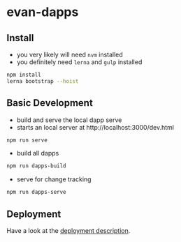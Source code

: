 # evan-dapps

## Install
- you very likely will need `nvm` installed
- you definitely need `lerna` and `gulp` installed

```bash
npm install
lerna bootstrap --hoist
```

## Basic Development
- build and serve the local dapp serve
- starts an local server at http://localhost:3000/dev.html
```bash
npm run serve
```

- build all dapps
```bash
npm run dapps-build
```

- serve for change tracking
```bash
npm run dapps-serve
```

## Deployment

Have a look at the [deployment description](https://evannetwork.github.io/dev/deployment).
